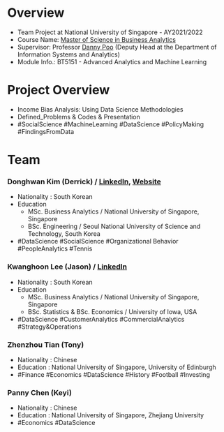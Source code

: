 # Overview
 - Team Project at National University of Singapore - AY2021/2022
 - Course Name: [Master of Science in Business Analytics](https://msba.nus.edu.sg/)
 - Supervisor: Professor [Danny Poo](https://www.comp.nus.edu.sg/~dpoo/index.html) (Deputy Head at the Department of Information Systems and Analytics)
 - Module Info.: BT5151 - Advanced Analytics and Machine Learning

# Project Overview
 - Income Bias Analysis: Using Data Science Methodologies
 - Defined_Problems & Codes & Presentation
 - #SocialScience #MachineLearning #DataScience #PolicyMaking #FindingsFromData

# Team

### Donghwan Kim (Derrick) / [LinkedIn](www.linkedin.com/in/da-devangelist), [Website](https://hwaneest.github.io/)
 - Nationality : South Korean
 - Education
   - MSc. Business Analytics / National University of Singapore, Singapore
   - BSc. Engineering / Seoul National University of Science and Technology, South Korea
 - #DataScience #SocialScience #Organizational Behavior #PeopleAnalytics #Tennis

### Kwanghoon Lee (Jason) / [LinkedIn](https://www.linkedin.com/in/jason-kwanghun-lee/)
 - Nationality : South Korean
 - Education
   - MSc. Business Analytics / National University of Singapore, Singapore
   - BSc. Statistics & BSc. Economics / University of Iowa, USA
 - #DataScience #CustomerAnalytics #CommercialAnalytics #Strategy&Operations

### Zhenzhou Tian (Tony)
 - Nationality : Chinese
 - Education   : National University of Singapore, University of Edinburgh
 - #Finance #Economics #DataScience #History #Football #Investing


 ### Panny Chen (Keyi)
 - Nationality : Chinese
 - Education   : National University of Singapore, Zhejiang University
 - #Economics #DataScience

